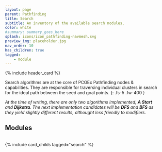 ```yaml
---
layout: page
parent: Pathfinding
title: Search
subtitle: An inventory of the available search modules.
color: white
#summary: summary_goes_here
splash: icons/icon_pathfinding-navmesh.svg
preview_img: placeholder.jpg
nav_order: 10
has_children: true
tagged: 
    - module
---
```


{% include header_card %}

Search algorithms are at the core of PCGEx Pathfinding nodes & capabilities. They are responsible for traversing individual clusters in search for the ideal path between the seed and goal points.
{: .fs-5 .fw-400 }

*At the time of writing, there are only two algorithms implemented, **A Start** and **Dijkstra**. The next implementation candidates will be **DFS** and **BFS** as they yield slightly different results, althought less friendly to modifiers.*

## Modules
<br>
{% include card_childs tagged="search" %}